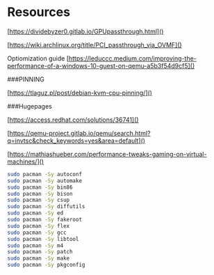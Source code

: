 # Resources

[https://dividebyzer0.gitlab.io/GPUpassthrough.html]()

[https://wiki.archlinux.org/title/PCI_passthrough_via_OVMF]()

Optiomization guide
[https://leduccc.medium.com/improving-the-performance-of-a-windows-10-guest-on-qemu-a5b3f54d9cf5]()

###PINNING

[https://tlaguz.pl/post/debian-kvm-cpu-pinning/]()

###Hugepages

[https://access.redhat.com/solutions/36741]()

[https://qemu-project.gitlab.io/qemu/search.html?q=invtsc&check_keywords=yes&area=default]()

[https://mathiashueber.com/performance-tweaks-gaming-on-virtual-machines/]()


```sh
sudo pacman -Sy autoconf
sudo pacman -Sy automake
sudo pacman -Sy bin86
sudo pacman -Sy bison
sudo pacman -Sy csup
sudo pacman -Sy diffutils
sudo pacman -Sy ed
sudo pacman -Sy fakeroot
sudo pacman -Sy flex
sudo pacman -Sy gcc
sudo pacman -Sy libtool
sudo pacman -Sy m4
sudo pacman -Sy patch 
sudo pacman -Sy make 
sudo pacman -Sy pkgconfig
```
